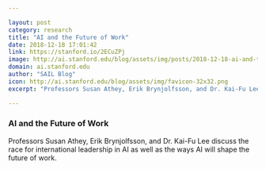 ```yaml
---

layout: post
category: research
title: "AI and the Future of Work"
date: 2018-12-18 17:01:42
link: https://stanford.io/2ECuZPj
image: http://ai.stanford.edu/blog/assets/img/posts/2018-12-18-ai-and-the-future-of-work/feature.png
domain: ai.stanford.edu
author: "SAIL Blog"
icon: http://ai.stanford.edu/blog/assets/img/favicon-32x32.png
excerpt: "Professors Susan Athey, Erik Brynjolfsson, and Dr. Kai-Fu Lee discuss the race for international leadership in AI as well as the ways AI will shape the future of work."

---
```


### AI and the Future of Work

Professors Susan Athey, Erik Brynjolfsson, and Dr. Kai-Fu Lee discuss the race for international leadership in AI as well as the ways AI will shape the future of work.